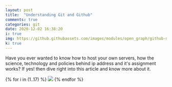 ```yaml
---
layout: post
title:  "Understanding Git and Github"
comments: true
categories: git
date: 2020-12-02 16:38:20
i: true
img: https://github.githubassets.com/images/modules/open_graph/github-mark.png
k: true
---
```


Have you ever wanted to know how to host your own servers, how the science, technology
and policies behind ip address and it's assignment works? If yes! then dive right into this article and know more about it.

{% for i in (1..17) %}
  <img src="https://aashutoshtrivedi.github.io/Presentations/assets/ppt-img/w/Slide{{i}}.jpg"/>
{% endfor %}
